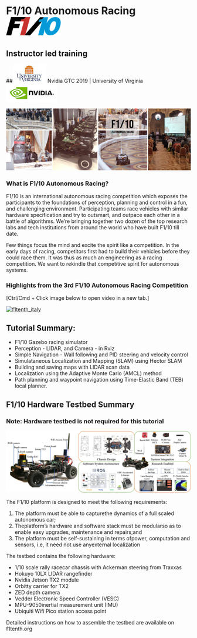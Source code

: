 # F1/10 Autonomous Racing  ![alt text](assets/images/f110logo.png "f1tenth GTC")
## Instructor led training
##![alt text](assets/images/uva.jpg "f1tenth-UVA") Nvidia GTC 2019 | University of Virginia  ![alt text](assets/images/nvidia-logo.png "f1tenth-GTC")

![](assets/images/banner.jpg)

### What is F1/10 Autonomous Racing?

F1/10 is an international autonomous racing competition which exposes the participants to the foundations of perception, planning and control in a fun, and challenging environment. Participating teams race vehicles with similar hardware specification and try to outsmart, and outpace each other in a battle of algorithms. We’re bringing together two dozen of the top research labs and tech institutions from around the world who have built F1/10 till date.

Few things focus the mind and excite the spirit like a competition. In the early days of racing, competitors first had to build their vehicles before they could race them. It was thus as much an engineering as a racing competition. We want to rekindle that competitive spirit for autonomous systems.

### Highlights from the 3rd F1/10 Autonomous Racing Competition

[Ctrl/Cmd + Click image below to open video in a new tab.]

[![f1tenth_italy](http://img.youtube.com/vi/VlE2Wb_XhoQ/0.jpg)](http://www.youtube.com/watch?v=VlE2Wb_XhoQ "F1/10 Autonomous Racing Competition 2018 - Torino, Italy")

## Tutorial Summary:
- F1/10 Gazebo racing simulator 
- Perception - LIDAR, and Camera - in Rviz
- Simple Navigation - Wall following and PID steering and velocity control
- Simulataneous Localization and Mapping (SLAM) using Hector SLAM
- Building and saving maps with LIDAR scan data
- Localization using the Adaptive Monte Carlo (AMCL) method
- Path planning and waypoint navigation using Time-Elastic Band (TEB) local planner. 


## F1/10 Hardware Testbed Summary
### Note: Hardware testbed is not required for this tutorial

![](assets/images/testbed.png)

The F1/10 platform is designed to meet the following requirements: 

1. The platform must be able to capturethe  dynamics  of  a  full  scaled  autonomous car;  
2.  Theplatform’s hardware and software stack must be modularso as to enable easy upgrades, maintenance and repairs;and 
3. The platform must be self-sustaining in terms ofpower, computation and sensors, i.e, it need not use anyexternal localization 

The testbed contains the following hardware:

* 1/10 scale rally racecar chassis with Ackerman steering from Traxxas
* Hokuyo 10LX LIDAR rangefinder
* Nvidia Jetson TX2 module
* Orbitty carrier for TX2
* ZED depth camera
* Vedder Electronic Speed Controller (VESC)
* MPU-9050inertial measurement unit (IMU)
* Ubiquiti Wifi Pico station access point

Detailed instructions on how to assemble the testbed are available on f1tenth.org

